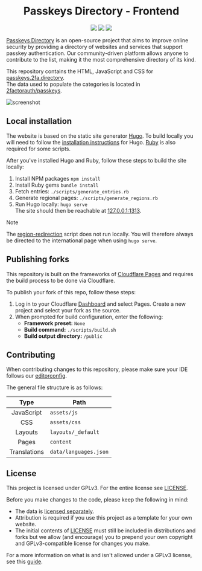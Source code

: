 <h1 align="center">Passkeys Directory - Frontend</h1>

<p align="center">
  <a href="https://twitter.com/2faorg/"><img src="https://img.shields.io/badge/X/Twitter-@2faorg-1DA1F2.svg?style=for-the-badge&logo=x"/></a>
  <a href="https://infosec.exchange/@2factorauth"><img src="https://img.shields.io/badge/Mastodon-@2factorauth-6364FF?style=for-the-badge&logo=mastodon"/></a>
  <a href="https://github.com/sponsors/2factorauth/"><img src="https://img.shields.io/github/sponsors/2factorauth?color=db61a2&logo=GitHub&style=for-the-badge"/></a>
</p>

[Passkeys Directory][website] is an open-source project that aims to improve online security by providing a directory of
websites and services that support passkey authentication. Our community-driven platform allows anyone to contribute to
the list, making it the most comprehensive directory of its kind.

This repository contains the HTML, JavaScript and CSS for [passkeys.2fa.directory][website].  
The data used to populate the categories is located in [2factorauth/passkeys][data_repo].

<picture>
  <source media="(prefers-color-scheme: dark)" srcset="https://i.imgur.com/JnnjEyg.png">
  <source media="(prefers-color-scheme: light)" srcset="https://i.imgur.com/92cAVal.png">
  <img alt="screenshot" src="https://i.imgur.com/mNW7Dnp.png">
</picture>

## Local installation

The website is based on the static site generator [Hugo][hugo].
To build locally you will need to follow the [installation instructions][hugo_install] for Hugo. [Ruby][ruby_install] is also required for some scripts.

After you've installed Hugo and Ruby, follow these steps to build the site locally:

1. Install NPM packages
   `npm install`
1. Install Ruby gems
   `bundle install`
1. Fetch entries:
   `./scripts/generate_entries.rb`
1. Generate regional pages:
   `./scripts/generate_regions.rb`
1. Run Hugo locally:
   `hugo serve`  
   The site should then be reachable at [127.0.0.1:1313][localhost].

> [!Note]
> The [region-redirection](/functions/redirect.js) script does not run locally. You will therefore always be directed to
> the international page when using `hugo serve`.

## Publishing forks

This repository is built on the frameworks of [Cloudflare Pages][cf_pages] and requires the build process to be done via
Cloudflare.

To publish your fork of this repo, follow these steps:

1. Log in to your Cloudflare [Dashboard][cf_dash] and select Pages. Create a new project and select
   your fork as the source.
2. When prompted for build configuration, enter the following:
   * **Framework preset:** `None`
   * **Build command:** `./scripts/build.sh`
   * **Build output directory:** `/public`

## Contributing

When contributing changes to this repository, please make sure your IDE follows
our [editorconfig][editorconfig].

The general file structure is as follows:

|     Type     | Path                  |
|:------------:|-----------------------|
|  JavaScript  | `assets/js`           |
|     CSS      | `assets/css`          |
|   Layouts    | `layouts/_default`    |
|    Pages     | `content`             |
| Translations | `data/languages.json` |

## License

This project is licensed under GPLv3. For the entire license see [LICENSE](/LICENSE).

Before you make changes to the code, please keep the following in mind:

* The data is [licensed separately][data_license].
* Attribution is required if you use this project as a template for your own website.
* The initial contents of [LICENSE](/LICENSE) must still be included in distributions and forks but we allow (and
  encourage) you to prepend your own copyright and GPLv3-compatible license for changes you make.

For a more information on what is and isn't allowed under a GPLv3 license, see
this [guide][gplv3_guide].

[cf_dash]: https://dash.cloudflare.com/
[cf_pages]: https://pages.cloudflare.com/
[data_repo]: https://github.com/2factorauth/passkeys.git
[data_license]: https://github.com/2factorauth/passkeys/blob/master/LICENSE.md
[editorconfig]: https://editorconfig.org/
[gplv3_guide]: https://www.gnu.org/licenses/quick-guide-gplv3.html
[hugo]: https://gohugo.io/
[localhost]: http://127.0.0.1:1313/
[hugo_install]: https://gohugo.io/installation/
[ruby_install]: https://www.ruby-lang.org/en/documentation/installation/
[website]: https://passkeys.2fa.directory/
